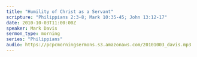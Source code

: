 ```yaml
---
title: "Humility of Christ as a Servant"
scripture: "Philippians 2:3-8; Mark 10:35-45; John 13:12-17"
date: 2010-10-03T11:00:00Z
speaker: Mark Davis
sermon_type: morning
series: "Philippians"
audio: https://pcpcmorningsermons.s3.amazonaws.com/20101003_davis.mp3 
---
```



